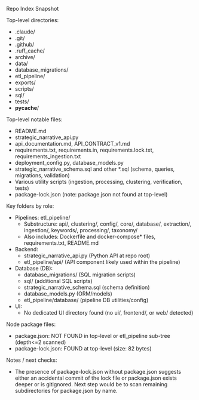 Repo Index Snapshot

Top-level directories:
- .claude/
- .git/
- .github/
- .ruff_cache/
- archive/
- data/
- database_migrations/
- etl_pipeline/
- exports/
- scripts/
- sql/
- tests/
- __pycache__/

Top-level notable files:
- README.md
- strategic_narrative_api.py
- api_documentation.md, API_CONTRACT_v1.md
- requirements.txt, requirements.in, requirements.lock.txt, requirements_ingestion.txt
- deployment_config.py, database_models.py
- strategic_narrative_schema.sql and other *.sql (schema, queries, migrations, validation)
- Various utility scripts (ingestion, processing, clustering, verification, tests)
- package-lock.json (note: package.json not found at top-level)

Key folders by role:
- Pipelines: etl_pipeline/
  - Substructure: api/, clustering/, config/, core/, database/, extraction/, ingestion/, keywords/, processing/, taxonomy/
  - Also includes: Dockerfile and docker-compose* files, requirements.txt, README.md
- Backend:
  - strategic_narrative_api.py (Python API at repo root)
  - etl_pipeline/api/ (API component likely used within the pipeline)
- Database (DB):
  - database_migrations/ (SQL migration scripts)
  - sql/ (additional SQL scripts)
  - strategic_narrative_schema.sql (schema definition)
  - database_models.py (ORM/models)
  - etl_pipeline/database/ (pipeline DB utilities/config)
- UI:
  - No dedicated UI directory found (no ui/, frontend/, or web/ detected)

Node package files:
- package.json: NOT FOUND in top-level or etl_pipeline sub-tree (depth<=2 scanned)
- package-lock.json: FOUND at top-level (size: 82 bytes)

Notes / next checks:
- The presence of package-lock.json without package.json suggests either an accidental commit of the lock file or package.json exists deeper or is gitignored. Next step would be to scan remaining subdirectories for package.json by name.
